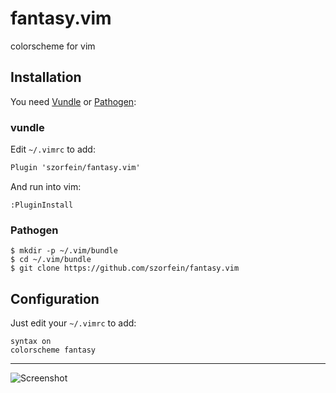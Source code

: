 # fantasy.vim

colorscheme for vim

## Installation

You need [Vundle](https://github.com/gmarik/vundle) or [Pathogen](https://github.com/tpope/vim-pathogen/):

### vundle

Edit `~/.vimrc` to add:

```txt
Plugin 'szorfein/fantasy.vim'
```
And run into vim:

    :PluginInstall

### Pathogen

    $ mkdir -p ~/.vim/bundle
    $ cd ~/.vim/bundle
    $ git clone https://github.com/szorfein/fantasy.vim


## Configuration

Just edit your `~/.vimrc` to add:

    syntax on
    colorscheme fantasy

---

![Screenshot](https://raw.githubusercontent.com/szorfein/fantasy.vim/master/screenshot.jpg "screenshot")
